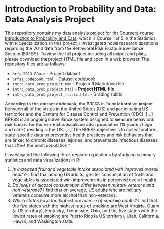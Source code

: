 # Introduction to Probability and Data: Data Analysis Project

This repository contains my data analysis project for the Coursera course [Introduction to Probability and Data](https://www.coursera.org/learn/probability-intro), which is Course 1 of 5 in the Statistics with R Specialization. In this project, I investigated novel research questions regarding the 2013 data from the Behavioral Risk Factor Surveillance System (BRFSS). To view the full project including all output and plots, please download the project HTML file and open in a web browser. The repository files are as follows:

* `brfss2013.RData` - Project dataset
* `brfss_codebook.html` - Dataset codebook
* `intro_data_prob_project.Rmd` - Project R Markdown file
* `intro_data_prob_project.html` - **Project HTML file**
* `intro_data_prob_project_rubric.html` - Grading rubric

According to the dataset codebook, the BRFSS is "a collaborative project between all of the states in the United States (US) and participating US territories and the Centers for Disease Control and Prevention (CDC). [...] BRFSS is an ongoing surveillance system designed to measure behavioral risk factors for the non-institutionalized adult population (18 years of age and older) residing in the US. [...] The BRFSS objective is to collect uniform, state-specific data on preventive health practices and risk behaviors that are linked to chronic diseases, injuries, and preventable infectious diseases that affect the adult population."

I investigated the following three research questions by studying summary statistics and data visualizations in R:

1. *Is increased fruit and vegetable intake associated with improved overall health?* I find that among US adults, greater consumption of fruits and vegetables is associated with improvements in perceived overall health.
2. *Do levels of alcohol consumption differ between military veterans and non-veterans?* I find that on average, US adults who are military veterans consume more alcohol than non-veterans.
3. *Which states have the highest prevalence of smoking adults?* I find that the five states with the highest rates of smoking are West Virginia, Guam (a US territory), Kentucky, Tennessee, Ohio, and the five states with the lowest rates of smoking are Puerto Rico (a US territory), Utah, California, Hawaii, and Washington state.
